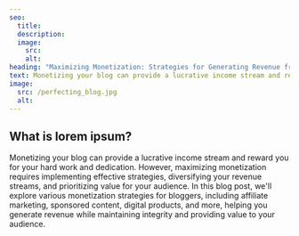 ```yaml
---
seo:
  title: 
  description: 
  image:
    src: 
    alt: 
heading: "Maximizing Monetization: Strategies for Generating Revenue from Your Blog"
text: Monetizing your blog can provide a lucrative income stream and reward you for your hard work and dedication. However, maximizing monetization requires implementing effective strategies, diversifying your revenue streams, and prioritizing value for your audience. In this blog post, we'll explore various monetization strategies for bloggers, including affiliate marketing, sponsored content, digital products, and more, helping you generate revenue while maintaining integrity and providing value to your audience.
image:
  src: /perfecting_blog.jpg
  alt: 
---
```


## What is lorem ipsum?
Monetizing your blog can provide a lucrative income stream and reward you for your hard work and dedication. However, maximizing monetization requires implementing effective strategies, diversifying your revenue streams, and prioritizing value for your audience. In this blog post, we'll explore various monetization strategies for bloggers, including affiliate marketing, sponsored content, digital products, and more, helping you generate revenue while maintaining integrity and providing value to your audience.